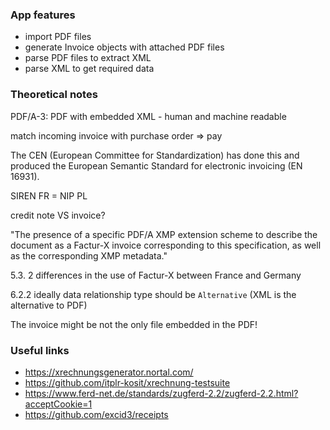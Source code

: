 ### App features

- import PDF files
- generate Invoice objects with attached PDF files
- parse PDF files to extract XML
- parse XML to get required data

### Theoretical notes

PDF/A-3: PDF with embedded XML - human and machine readable

match incoming invoice with purchase order => pay

The CEN (European Committee for Standardization) has done this and produced the European Semantic Standard for electronic invoicing (EN 16931).

SIREN FR = NIP PL

credit note VS invoice?

"The presence of a specific PDF/A XMP extension scheme to describe the document as a Factur-X invoice corresponding to this specification, as well as the corresponding XMP metadata."

5.3. 2 differences in the use of Factur-X between France and Germany

6.2.2 ideally data relationship type should be `Alternative` (XML is the alternative to PDF)

The invoice might be not the only file embedded in the PDF!

### Useful links

- https://xrechnungsgenerator.nortal.com/
- https://github.com/itplr-kosit/xrechnung-testsuite
- https://www.ferd-net.de/standards/zugferd-2.2/zugferd-2.2.html?acceptCookie=1
- https://github.com/excid3/receipts
